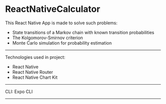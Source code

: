 # ReactNativeCalculator

<p>This React Native App is made to solve such problems:</p>
<ul>
  <li>State transitions of a Markov chain with known transition probabilities</li>
  <li>The Kolgomorov-Smirnov criterion</li>
  <li>Monte Carlo simulation for probability estimation</li>
</ul>
<hr>
<p>Technologies used in project:</p>
<ul>
  <li>React Native</li>
  <li>React Native Router</li>
  <li>React Native Chart Kit</li>
</ul>
<hr>
<p>CLI: Expo CLI</p>
<hr>
